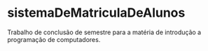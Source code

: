 # sistemaDeMatriculaDeAlunos
Trabalho de conclusão de semestre para a matéria de introdução a programação de computadores.
